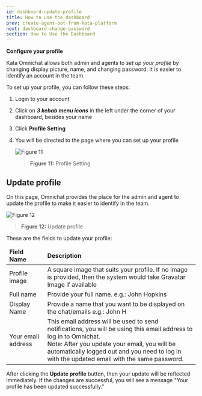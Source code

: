 ```yaml
---
id: dashboard-update-profile
title: How to use the dashboard
prev: create-agent-bot-from-kata-platform
next: dashboard-change-password
section: How to Use the Dashboard
---
```


**Configure your profile**

Kata Omnichat allows both admin and agents to _set up your profile_ by changing display picture, name, and changing password. It is easier to identify an account in the team.

To set up your profile, you can follow these steps:

1. Login to your account
2. Click on **_3 kebab menu icons_** in the left under the corner of your dashboard, besides your name
3. Click **Profile Setting**
4. You will be directed to the page where you can set up your profile

    ![Figure 11](/assets/images/products/kata-omnichat/image11.png)

    > **Figure 11:** Profile Setting

## Update profile

On this page, Omnichat provides the place for the admin and agent to update the profile to make it easier to identify in the team.

![Figure 12](/assets/images/products/kata-omnichat/image12.png)

> **Figure 12:** Update profile

These are the fields to update your profile:

<table>
<thead>
  <tr>
   <td><strong>Field Name</strong>
   </td>
   <td><strong>Description</strong>
   </td>
  </tr></thead>
  <tr>
   <td>Profile image
   </td>
   <td>A square image that suits your profile. If no image is provided, then the system would take Gravatar Image if available
   </td>
  </tr>
  <tr>
   <td>Full name
   </td>
   <td>Provide your full name. e.g.: John Hopkins
   </td>
  </tr>
  <tr>
   <td>Display Name
   </td>
   <td>Provide a name that you want to be displayed on the chat/emails e.g.: John H
   </td>
  </tr>
  <tr>
   <td>Your email address
   </td>
   <td>This email address will be used to send notifications, you will be using this email address to log in to Omnichat.
<br/>
Note: After you update your email, you will be automatically logged out and you need to log in with the updated email with the same password.
   </td>
  </tr>
</table>

After clicking the **Update profile** button, then your update will be reflected immediately. If the changes are successful, you will see a message "Your profile has been updated successfully."
